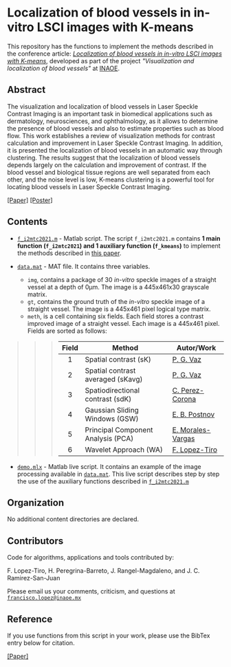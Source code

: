 # Localization of blood vessels in in-vitro LSCI images with K-means

This repository has the functions to implement the methods described in the conference article: [*Localization of blood vessels in in-vitro LSCI images with K-means*](https://github.com/friscolt/i2mtc-2021/blob/main/i2mtc2021.pdf), developed as part of the project *"Visualization and localization of blood vessels"* at [INAOE](https://www.inaoep.mx). 


## Abstract
The visualization and localization of blood vessels in  Laser Speckle Contrast Imaging is an important task in biomedical applications such as dermatology, neurosciences, and ophthalmology, as it allows to determine the presence of blood vessels and also to estimate properties such as blood flow. 
This work establishes a review of visualization methods for contrast calculation and improvement in Laser Speckle Contrast Imaging. In addition, it is presented the localization of blood vessels in an automatic way through  clustering. The results suggest that the localization of blood vessels depends largely on the calculation and improvement of contrast. If the blood vessel and biological tissue regions are well separated from each other, and the noise level is low, K-means clustering is a powerful tool for locating blood vessels in Laser Speckle Contrast Imaging. 

[[Paper]](https://github.com/friscolt/i2mtc-2021/blob/main/i2mtc2021.pdf) [[Poster]](https://www.researchgate.net/publication/350372727_Localization_of_Blood_Vessels_in_In-Vitro_LSCI_Images_with_K-Means)


## Contents


* [`f_i2mtc2021.m`](https://github.com/friscolt/i2mtc-2021/blob/main/f_i2mtc2021.m) -  Matlab script. The script  `f_i2mtc2021.m` contains **1 main function (`f_i2mtc2021`) and 1 auxiliary function (`f_kmeans`)** to implement the methods described in [this paper](https://github.com/friscolt/i2mtc-2021/blob/main/i2mtc2021.pdf). 


* [`data.mat`](https://github.com/friscolt/i2mtc-2021/blob/master/data.mat) - MAT file. It contains three variables. 
  *  `img`, contains a package of 30 *in-vitro* speckle images of a straight vessel at a depth of 0µm. The image is a 445x461x30 grayscale matrix.
  *  `gt`, contains the ground truth of the *in-vitro* speckle image of a straight vessel. The image is a 445x461 pixel logical type matrix.
  *  `meth`, is a cell containing six fields. Each field stores a contrast improved image of a straight vessel. Each image is a 445x461 pixel. Fields are sorted as follows: 

>>> | Field | Method                             | Autor/Work |
>>> |:-----:|------------------------------------|----------|
>>> |   1   | Spatial contrast (sK)              | [P. G. Vaz](https://ieeexplore.ieee.org/abstract/document/7416623?casa_token=RUr6BEDVZUUAAAAA:MSi_qG69pN-ZfVTI06MfAlyOEw6ecpfzL8RZch9uS6g0XvnX9VqofxZfK5hvo67Cgv_rGm8Aqw_IyK0)|
>>> |   2   | Spatial contrast averaged (sKavg)  | [P. G. Vaz](https://ieeexplore.ieee.org/abstract/document/7416623?casa_token=RUr6BEDVZUUAAAAA:MSi_qG69pN-ZfVTI06MfAlyOEw6ecpfzL8RZch9uS6g0XvnX9VqofxZfK5hvo67Cgv_rGm8Aqw_IyK0)|
>>> |   3   | Spatiodirectional contrast (sdK)   | [C. Perez-Corona](https://ieeexplore.ieee.org/abstract/document/8409711?casa_token=OTHCP6Y-6EAAAAAA:en4MP3EizgMHhgkB4SxVE6dKIQbYrnoKDb5y6fUWHcKyBKscfmrSvY6FdAdQjYuPAT8-UdbaFg7htNk)|
>>> |   4   | Gaussian Sliding Windows (GSW)     | [E. B. Postnov](https://onlinelibrary.wiley.com/doi/abs/10.1002/cnm.3186)|
>>> |   5   | Principal Component Analysis (PCA) | [E. Morales-Vargas](https://ieeexplore.ieee.org/abstract/document/8409778?casa_token=G9z1S_uM4N4AAAAA:OvOdflz7emfqpSBYVh5dw7Wa9It4fJZ1PhbhMy7kt69hSn3xGlgi7YQGcrFN8uqK8SIdNE5hpMRWo8Y)|
>>> |   6   | Wavelet Approach (WA)              | [F. Lopez-Tiro](https://ieeexplore.ieee.org/abstract/document/9129242)|

* [`demo.mlx`](https://github.com/friscolt/i2mtc-2021/blob/master/main.mlx) - Matlab live script. It contains an example of the image processing available in [`data.mat`](https://github.com/friscolt/i2mtc-2021/blob/master/data.mat). This live script describes step by step the use of the auxiliary functions described in [`f_i2mtc2021.m`](https://github.com/friscolt/i2mtc-2021/blob/master/f_i2mtc2021.m) 

## Organization

No additional content directories are declared. 



## Contributors

Code for algorithms, applications and tools contributed by:

F. Lopez-Tiro, H. Peregrina-Barreto, J. Rangel-Magdaleno, and J. C. Ramirez-San-Juan

Please email us your comments, criticism, and questions at [`francisco.lopez@inaoe.mx`](mailto:francisco.lopez@inaoe.com?subject=[GitHub]%20i2mtc2021%20repository)



## Reference

If you use functions from this script in your work, please use the BibTex entry below for citation.

[[Paper]](https://github.com/friscolt/i2mtc-2021/blob/main/i2mtc2021.pdf)

```

```

